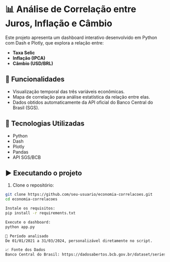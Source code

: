 # 📊 Análise de Correlação entre Juros, Inflação e Câmbio

Este projeto apresenta um dashboard interativo desenvolvido em Python com Dash e Plotly, que explora a relação entre:

- **Taxa Selic**
- **Inflação (IPCA)**
- **Câmbio (USD/BRL)**

## 🚀 Funcionalidades

- Visualização temporal das três variáveis econômicas.
- Mapa de correlação para análise estatística da relação entre elas.
- Dados obtidos automaticamente da API oficial do Banco Central do Brasil (SGS).

## 🔧 Tecnologias Utilizadas

- Python
- Dash
- Plotly
- Pandas
- API SGS/BCB

## ▶️ Executando o projeto

1. Clone o repositório:
```bash
git clone https://github.com/seu-usuario/economia-correlacoes.git
cd economia-correlacoes

Instale os requisitos:
pip install -r requirements.txt

Execute o dashboard:
python app.py

📅 Período analisado
De 01/01/2021 a 31/03/2024, personalizável diretamente no script.

📈 Fonte dos Dados
Banco Central do Brasil: https://dadosabertos.bcb.gov.br/dataset/series-temporais
